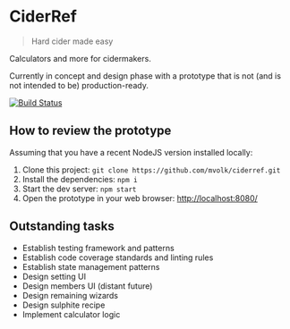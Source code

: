 # CiderRef
> Hard cider made easy

Calculators and more for cidermakers.

Currently in concept and design phase with a prototype that is not (and is not intended to be) production-ready.

[![Build Status](https://travis-ci.org/mvolk/ciderref.svg?branch=master)](https://travis-ci.org/mvolk/ciderref)

## How to review the prototype

Assuming that you have a recent NodeJS version installed locally:

1. Clone this project: `git clone https://github.com/mvolk/ciderref.git`
2. Install the dependencies: `npm i`
3. Start the dev server: `npm start`
4. Open the prototype in your web browser: [http://localhost:8080/](http://localhost:8080)

## Outstanding tasks

* Establish testing framework and patterns
* Establish code coverage standards and linting rules
* Establish state management patterns
* Design setting UI
* Design members UI (distant future)
* Design remaining wizards
* Design sulphite recipe
* Implement calculator logic
